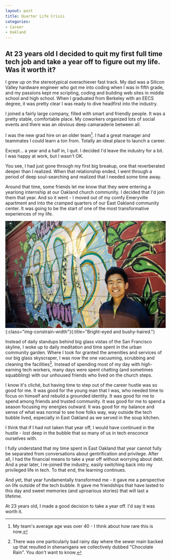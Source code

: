 ```yaml
---
layout: post
title: Quarter Life Crisis
categories:
- Career
- Oakland
---
```


<h2 class="intro">At 23 years old I decided to quit my first full time tech job and take a year off to figure out my life. Was it worth it?</h2>

I grew up on the stereotypical overachiever fast track. My dad was a Silicon Valley hardware engineer who got me into coding when I was in fifth grade, and my passions kept me scripting, coding and building web sites in middle school and high school. When I graduated from Berkeley with an EECS degree, it was pretty clear I was ready to dive headfirst into the industry.

I joined a fairly large company, filled with smart and friendly people. It was a pretty stable, comfortable place. My coworkers organized lots of social events and there was an obvious deep camaraderie between all.

I was the new grad hire on an older team[^1]. I had a great manager and teammates I could learn a ton from. Totally an ideal place to launch a career.

Except... a year and a half in, I quit.  I decided I'd leave the industry for a bit. I was happy at work, but I wasn't OK.

You see, I had just gone through my first big breakup, one that reverberated deeper than I realized. When that relationship ended, I went through a period of deep soul-searching and realized that I needed some time away.

Around that time, some friends let me know that they were entering a yearlong internship at our Oakland church community. I decided that I'd join them that year. And so it went - I moved out of my comfy Emeryville apartment and into the cramped quarters of our East Oakland community center. It was going to be the start of one of the most transformative experiences of my life.

![Photo of me in front of our urban garden](/images/quarter-life-crisis/funk-town-andrew.jpeg){:class="img-constrain-width"}{:title="Bright-eyed and bushy-haired."}

Instead of daily standups behind big glass vistas of the San Francisco skyline, I woke up to daily meditation and time spent in the urban community garden. Where I took for granted the amenities and services of our big glass skyscraper, I was now the one vacuuming, scrubbing and cleaning the facilities[^2]. Instead of spending most of my day with high-earning tech workers, many days were spent chatting (and sometimes squabbling) with our unhoused friends who lived on the church steps.

I know it's cliché, but having time to step out of the career hustle was so good for me. It was good for the young man that I was, who needed time to focus on himself and rebuild a grounded identity. It was good for me to spend among friends and trusted community. It was good for me to spend a season focusing my energies outward. It was good for my balance and sense of what was normal to see how folks way, way outside the tech bubble lived, especially in East Oakland as we served in the soup kitchen.

I think that if I had not taken that year off, I would have continued in the hustle - lost deep in the bubble that so many of us in tech ensconce ourselves with.

I fully understand that my time spent in East Oakland that year cannot fully be separated from conversations about gentrification and privilege. After all, I had the financial means to take a year off without worrying about debt. And a year later, I re-joined the industry, easily switching back into my privileged life in tech. To that end, the learning continues.

And yet, that year fundamentally transformed me - it gave me a perspective on life outside of the tech bubble. It gave me  friendships that have lasted to this day and sweet memories (and uproarious stories) that will last a lifetime.

At 23 years old, I made a good decision to take a year off. I'd say it was worth it.

[^1]: My team's average age was over 40 - I think about how rare this is now.

[^2]: There was one particularly bad rainy day where the sewer main backed up that resulted in shenanigans we collectively dubbed "Chocolate Rain". You don't want to know.
